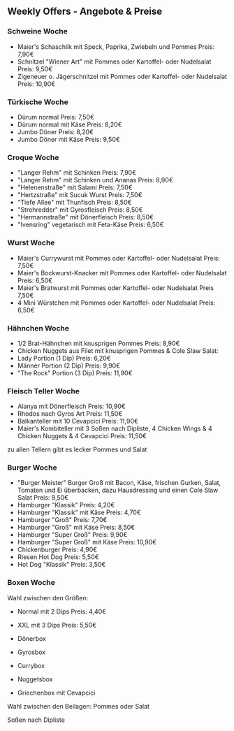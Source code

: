 ## Weekly Offers - Angebote & Preise

### Schweine Woche

- Maier's Schaschlik mit Speck, Paprika, Zwiebeln und Pommes
  Preis: 7,90€
- Schnitzel "Wiener Art" mit Pommes oder Kartoffel- oder Nudelsalat
  Preis: 9,50€
- Zigeneuer o. Jägerschnitzel mit Pommes oder Kartoffel- oder Nudelsalat
  Preis: 10,90€

### Türkische Woche

- Dürum normal
  Preis: 7,50€
- Dürum normal mit Käse
  Preis: 8,20€
- Jumbo Döner
  Preis: 8,20€
- Jumbo Döner mit Käse
  Preis: 9,50€

### Croque Woche

- "Langer Rehm" mit Schinken
  Preis: 7,90€
- "Langer Rehm" mit Schinken und Ananas
  Preis: 8,90€
- "Helenenstraße" mit Salami
  Preis: 7,50€
- "Hertzstraße" mit Sucuk Wurst
  Preis: 7,50€
- "Tiefe Allee" mit Thunfisch
  Preis: 8,50€
- "Strohredder" mit Gyrosfleisch
  Preis: 8,50€
- "Hermannstraße" mit Dönerfleisch
  Preis: 8,50€
- "Ivensring" vegetarisch mit Feta-Käse
  Preis: 6,50€

### Wurst Woche

- Maier's Currywurst mit Pommes oder Kartoffel- oder Nudelsalat
  Preis: 7,50€
- Maier's Bockwurst-Knacker mit Pommes oder Kartoffel- oder Nudelsalat
  Preis: 6,50€
- Maier's Bratwurst mit Pommes oder Kartoffel- oder Nudelsalat
  Preis 7,50€
- 4 Mini Würstchen mit Pommes oder Kartoffel- oder Nudelsalat
  Preis: 6,50€

### Hähnchen Woche

- 1/2 Brat-Hähnchen mit knusprigen Pommes
  Preis: 8,90€
- Chicken Nuggets aus Filet mit knusprigen Pommes & Cole Slaw Salat:
- Lady Portion (1 Dip)
  Preis: 6,20€
- Männer Portion (2 Dip)
  Preis: 9,90€
- "The Rock" Portion (3 Dip)
  Preis: 11,90€

### Fleisch Teller Woche

- Alanya mit Dönerfleisch
  Preis: 10,90€
- Rhodos nach Gyros Art
  Preis: 11,50€
- Balkanteller mit 10 Cevapcici
  Preis: 11,90€
- Maier's Kombiteller mit 3 Soßen nach Dipliste, 4 Chicken Wings & 4 Chicken Nuggets & 4 Cevapcici
  Preis: 11,50€

zu allen Tellern gibt es lecker Pommes und Salat

### Burger Woche

- "Burger Meister" Burger Groß mit Bacon, Käse, frischen Gurken, Salat, Tomaten und Ei überbacken, dazu Hausdressing und einen Cole Slaw Salat
  Preis: 9,50€
- Hamburger "Klassik"
  Preis: 4,20€
- Hamburger "Klassik" mit Käse
  Preis: 4,70€
- Hamburger "Groß"
  Preis: 7,70€
- Hamburger "Groß" mit Käse
  Preis: 8,50€
- Hamburger "Super Groß"
  Preis: 9,90€
- Hamburger "Super Groß" mit Käse
  Preis: 10,90€
- Chickenburger
  Preis: 4,90€
- Riesen Hot Dog
  Preis: 5,50€
- Hot Dog "Klassik"
  Preis: 3,50€

### Boxen Woche

Wahl zwischen den Größen:

- Normal mit 2 Dips
  Preis: 4,40€
- XXL mit 3 Dips
  Preis: 5,50€

- Dönerbox
- Gyrosbox
- Currybox
- Nuggetsbox
- Griechenbox mit Cevapcici

Wahl zwischen den Beilagen:
Pommes oder Salat

Soßen nach Dipliste
